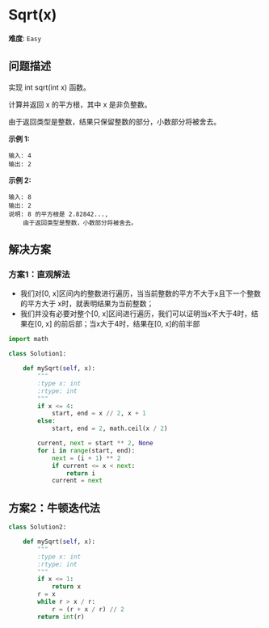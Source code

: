# Sqrt(x)

**难度**: `Easy`


## 问题描述

实现 int sqrt(int x) 函数。

计算并返回 x 的平方根，其中 x 是非负整数。

由于返回类型是整数，结果只保留整数的部分，小数部分将被舍去。

**示例 1:**

    输入: 4
    输出: 2

**示例 2:**

    输入: 8
    输出: 2
    说明: 8 的平方根是 2.82842..., 
        由于返回类型是整数，小数部分将被舍去。


## 解决方案

### 方案1：直观解法

- 我们对[0, x]区间内的整数进行遍历，当当前整数的平方不大于x且下一个整数的平方大于
x时，就表明结果为当前整数；
- 我们并没有必要对整个[0, x]区间进行遍历，我们可以证明当x不大于4时，结果在[0, x]
的前后部；当x大于4时，结果在[0, x]的前半部

```python
import math

class Solution1:

    def mySqrt(self, x):
        """
        :type x: int
        :rtype: int
        """
        if x <= 4:
            start, end = x // 2, x + 1
        else:
            start, end = 2, math.ceil(x / 2)

        current, next = start ** 2, None
        for i in range(start, end):
            next = (i + 1) ** 2
            if current <= x < next:
                return i
            current = next
```

## 方案2：牛顿迭代法

```python
class Solution2:

    def mySqrt(self, x):
        """
        :type x: int
        :rtype: int
        """
        if x <= 1:
            return x
        r = x
        while r > x / r:
            r = (r + x / r) // 2
        return int(r)
```
